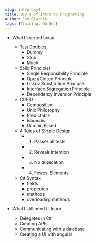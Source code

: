 ```yaml
---
slug: intro-day4
title: Day 4 of Intro to Programming
author: Tom Blatnik
tags: [Training, DotNet]
---
```


- What I learned today:
    - Test Doubles
        - Dummy
        - Stub
        - Mock
    - Solid Principles
        - Single Responsibility Principle
        - Open/Closed Principle
        - Liskov Substitution Principle
        - Interface Segregation Principle
        - Dependency Inversion Principle
    - CUPID
        - Composition
        - Unix Philosophy
        - Predictable
        - Idiomatic
        - Domain Based
    - 4 Rules of Simple Design
        - 1. Passes all tests
        - 2. Reveals intention
        - 3. No duplication
        - 4. Fewest Elements
    - C# Syntax
        - fields
        - properties
        - methods
        - overloading methods

- What I still need to learn:
    - Delegates in C#
    - Creating APIs
    - Communicating with a database
    - Creating a UI with angular
